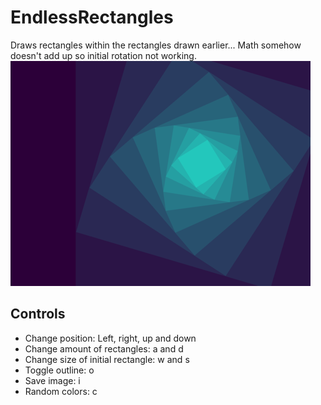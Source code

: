 # EndlessRectangles
Draws rectangles within the rectangles drawn earlier... Math somehow doesn't add up so initial rotation not working.
![](EndlessRectangles.png)
## Controls
* Change position: Left, right, up and down
* Change amount of rectangles: a and d
* Change size of initial rectangle: w and s
* Toggle outline: o
* Save image: i
* Random colors: c
